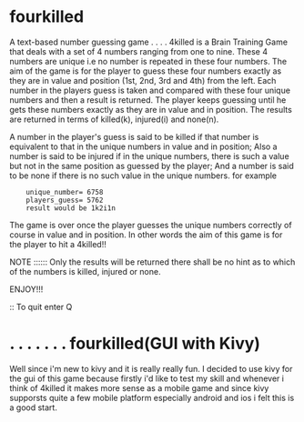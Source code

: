 fourkilled
==========

A text-based number guessing game
.
.
.
.
4killed is a Brain Training Game that deals with a set of 4 numbers ranging from 
one to nine. These 4 numbers are unique i.e no number is repeated in these four 
numbers. The aim of the game is for the player to guess these four numbers 
exactly as they are in value and position (1st, 2nd, 3rd and 4th) from the left. 
Each number in the players guess is taken and compared with these four unique 
numbers and then a result is returned. The player keeps guessing until he gets 
these numbers exactly as they are in value and in position. The results are 
returned in terms of killed(k), injured(i) and none(n).

A number in the player's guess is said to be killed if that number is equivalent
to that in the unique numbers in value and in position; Also a number is said to 
be injured if in the unique numbers, there is such a value but not in the same 
position as guessed by the player; And a number is said to be none if there is 
no such value in the unique numbers. for example
        
        unique_number= 6758
        players_guess= 5762
        result would be 1k2i1n
        
The game is over once the player guesses the unique numbers correctly of course 
in value and in position. In other words the aim of this game is for the player 
to hit a 4killed!!

NOTE ::::::
Only the results will be returned there shall be no hint as to which of the 
numbers is killed, injured or none.

ENJOY!!!

:: To quit enter Q

.
.
.
.
.
.
.
fourkilled(GUI with Kivy)
========================

Well since i'm new to kivy and it is really really fun. I decided to use kivy for 
the gui of this game because firstly i'd like to test my skill and whenever i think
of 4killed it makes more sense as a mobile game and since kivy supporsts quite a few
mobile platform especially android and ios i felt this is a good start. 




